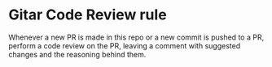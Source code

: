 # Gitar Code Review rule

Whenever a new PR is made in this repo or a new commit is pushed to a PR, perform a code review on the PR, leaving a comment with suggested changes and the reasoning behind them.